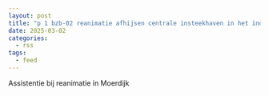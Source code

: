 ```yaml
---
layout: post
title: "p 1 bzb-02 reanimatie afhijsen centrale insteekhaven in het industriegeb r moerdijk 186651"
date: 2025-03-02
categories: 
  - rss
tags: 
  - feed
---
```


Assistentie bij reanimatie in Moerdijk
